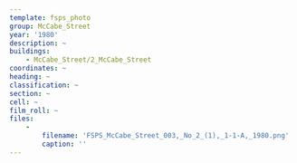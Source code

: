 ```yaml
---
template: fsps_photo
group: McCabe_Street
year: '1980'
description: ~
buildings:
    - McCabe_Street/2_McCabe_Street
coordinates: ~
heading: ~
classification: ~
section: ~
cell: ~
film_roll: ~
files:
    -
        filename: 'FSPS_McCabe_Street_003,_No_2_(1),_1-1-A,_1980.png'
        caption: ''
---
```

